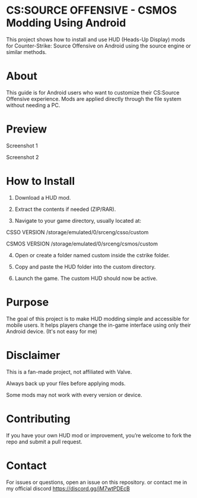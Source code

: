 # CS:SOURCE OFFENSIVE - CSMOS Modding Using Android

This project shows how to install and use HUD (Heads-Up Display) mods for Counter-Strike: Source Offensive on Android using the source engine or similar methods.

# About

This guide is for Android users who want to customize their CS:Source Offensive experience. Mods are applied directly through the file system without needing a PC.

# Preview

Screenshot 1

Screenshot 2

# How to Install

1. Download a HUD mod.

2. Extract the contents if needed (ZIP/RAR).

3. Navigate to your game directory, usually located at:

CSSO VERSION
/storage/emulated/0/srceng/csso/custom

CSMOS VERSION
/storage/emulated/0/srceng/csmos/custom

4. Open or create a folder named custom inside the cstrike folder.

5. Copy and paste the HUD folder into the custom directory.

6. Launch the game. The custom HUD should now be active.


# Purpose

The goal of this project is to make HUD modding simple and accessible for mobile users. It helps players change the in-game interface using only their Android device. (It's not easy for me) 

# Disclaimer

This is a fan-made project, not affiliated with Valve.

Always back up your files before applying mods.

Some mods may not work with every version or device.


# Contributing

If you have your own HUD mod or improvement, you’re welcome to fork the repo and submit a pull request.

# Contact

For issues or questions, open an issue on this repository.
or contact me in my official discord https://discord.gg/jM7wtPDEcB
